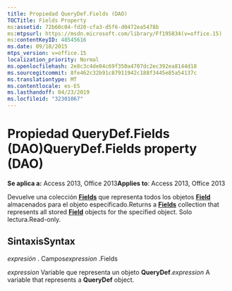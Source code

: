 ```yaml
---
title: Propiedad QueryDef.Fields (DAO)
TOCTitle: Fields Property
ms:assetid: 72b60c04-fd20-cfa3-d5f6-d0472ea5478b
ms:mtpsurl: https://msdn.microsoft.com/library/Ff195834(v=office.15)
ms:contentKeyID: 48545616
ms.date: 09/18/2015
mtps_version: v=office.15
localization_priority: Normal
ms.openlocfilehash: 2e8c3c4de04c69f350a4707dc2ec392ea8144d18
ms.sourcegitcommit: 8fe462c32b91c87911942c188f3445e85a54137c
ms.translationtype: MT
ms.contentlocale: es-ES
ms.lasthandoff: 04/23/2019
ms.locfileid: "32301067"
---
```

# <a name="querydeffields-property-dao"></a><span data-ttu-id="44c0b-102">Propiedad QueryDef.Fields (DAO)</span><span class="sxs-lookup"><span data-stu-id="44c0b-102">QueryDef.Fields property (DAO)</span></span>


<span data-ttu-id="44c0b-103">**Se aplica a:** Access 2013, Office 2013</span><span class="sxs-lookup"><span data-stu-id="44c0b-103">**Applies to**: Access 2013, Office 2013</span></span>

<span data-ttu-id="44c0b-104">Devuelve una colección **[Fields](fields-collection-dao.md)** que representa todos los objetos **[Field](field-object-dao.md)** almacenados para el objeto especificado.</span><span class="sxs-lookup"><span data-stu-id="44c0b-104">Returns a **[Fields](fields-collection-dao.md)** collection that represents all stored **[Field](field-object-dao.md)** objects for the specified object.</span></span> <span data-ttu-id="44c0b-105">Solo lectura.</span><span class="sxs-lookup"><span data-stu-id="44c0b-105">Read-only.</span></span>

## <a name="syntax"></a><span data-ttu-id="44c0b-106">Sintaxis</span><span class="sxs-lookup"><span data-stu-id="44c0b-106">Syntax</span></span>

<span data-ttu-id="44c0b-107">*expresión* . Campos</span><span class="sxs-lookup"><span data-stu-id="44c0b-107">*expression* .Fields</span></span>

<span data-ttu-id="44c0b-108">*expression* Variable que representa un objeto **QueryDef**.</span><span class="sxs-lookup"><span data-stu-id="44c0b-108">*expression* A variable that represents a **QueryDef** object.</span></span>


